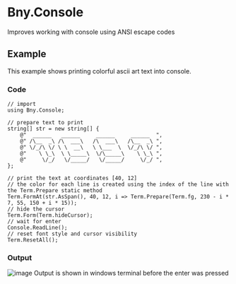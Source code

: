 # Bny.Console
Improves working with console using ANSI escape codes

## Example
This example shows printing colorful ascii art text into console.

### Code
```[C#]
// import
using Bny.Console;

// prepare text to print
string[] str = new string[] {
    @"  ______   ______     ______     ______  ",
    @" /\__  _\ /\  ___\   /\  ___\   /\__  _\ ",
    @" \/_/\ \/ \ \  __\   \ \___  \  \/_/\ \/ ",
    @"    \ \_\  \ \_____\  \/\_____\    \ \_\ ",
    @"     \/_/   \/_____/   \/_____/     \/_/ ",
};

// print the text at coordinates [40, 12]
// the color for each line is created using the index of the line with the Term.Prepare static method
Term.FormAt(str.AsSpan(), 40, 12, i => Term.Prepare(Term.fg, 230 - i * 7, 55, 150 + i * 15));
// hide the cursor
Term.Form(Term.hideCursor);
// wait for enter
Console.ReadLine();
// reset font style and cursor visibility
Term.ResetAll();
```

### Output
![image](https://user-images.githubusercontent.com/46282097/165509389-6fe02667-4557-473e-958c-d78c8cb75ced.png)
Output is shown in windows terminal before the enter was pressed
